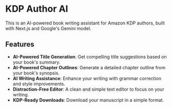 # KDP Author AI

This is an AI-powered book writing assistant for Amazon KDP authors, built with Next.js and Google's Gemini model.

## Features

- **AI-Powered Title Generation**: Get compelling title suggestions based on your book's summary.
- **AI-Powered Chapter Outlines**: Generate a detailed chapter outline from your book's synopsis.
- **AI Writing Assistance**: Enhance your writing with grammar correction and style improvements.
- **Distraction-Free Editor**: A clean and simple text editor to focus on your writing.
- **KDP-Ready Downloads**: Download your manuscript in a simple format.
